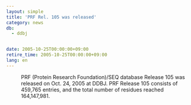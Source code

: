 ```yaml
---
layout: simple
title: 'PRF Rel. 105 was released'
category: news
db:
  - ddbj


date: 2005-10-25T00:00:00+09:00
retire_time: 2005-10-25T00:00:00+09:00
lang: en
---
```


<dd>PRF (Protein Research Foundation)/SEQ database Release 105 was released on Oct. 24, 2005 at DDBJ. PRF Release 105 consists of 459,765 entries, and the total number of residues reached 164,147,981.</dd>
